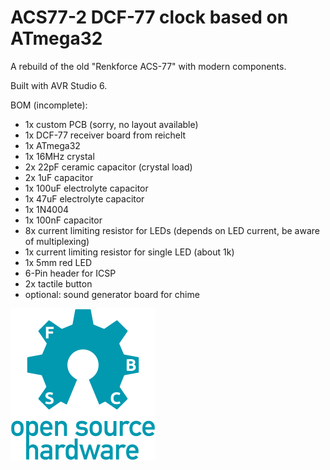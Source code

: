 # ACS77-2 DCF-77 clock based on ATmega32

A rebuild of the old "Renkforce ACS-77" with modern components.

Built with AVR Studio 6.

BOM (incomplete):
- 1x custom PCB (sorry, no layout available)
- 1x DCF-77 receiver board from reichelt
- 1x ATmega32
- 1x 16MHz crystal
- 2x 22pF ceramic capacitor (crystal load)
- 2x 1uF capacitor
- 1x 100uF electrolyte capacitor
- 1x 47uF electrolyte capacitor
- 1x 1N4004
- 1x 100nF capacitor
- 8x current limiting resistor for LEDs (depends on LED current, be aware of multiplexing)
- 1x current limiting resistor for single LED (about 1k)
- 1x 5mm red LED
- 6-Pin header for ICSP
- 2x tactile button
- optional: sound generator board for chime

![Open source hardware](/oshw.png)
